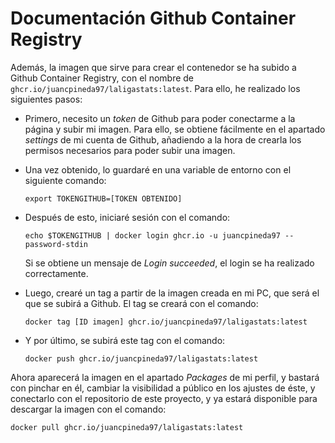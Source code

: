 # Documentación Github Container Registry
Además, la imagen que sirve para crear el contenedor se ha subido a Github Container Registry, con el nombre de `ghcr.io/juancpineda97/laligastats:latest`. Para ello, he realizado los siguientes pasos:

- Primero, necesito un *token* de Github para poder conectarme a la página y subir mi imagen. Para ello, se obtiene fácilmente en el apartado *settings* de mi cuenta de Github, añadiendo a la hora de crearla los permisos necesarios para poder subir una imagen.
- Una vez obtenido, lo guardaré en una variable de entorno con el siguiente comando:
    ~~~
    export TOKENGITHUB=[TOKEN OBTENIDO]
    ~~~
- Después de esto, iniciaré sesión con el comando:
    ~~~
    echo $TOKENGITHUB | docker login ghcr.io -u juancpineda97 --password-stdin
    ~~~
    Si se obtiene un mensaje de *Login succeeded*, el login se ha realizado correctamente.

- Luego, crearé un tag a partir de la imagen creada en mi PC, que será el que se subirá a Github. El tag se creará con el comando:
    ~~~
    docker tag [ID imagen] ghcr.io/juancpineda97/laligastats:latest
    ~~~
- Y por último, se subirá este tag con el comando:
    ~~~
    docker push ghcr.io/juancpineda97/laligastats:latest
    ~~~

Ahora aparecerá la imagen en el apartado *Packages* de mi perfil, y bastará con pinchar en él, cambiar la visibilidad a público en los ajustes de éste, y conectarlo con el repositorio de este proyecto, y ya estará disponible para descargar la imagen con el comando:
~~~
docker pull ghcr.io/juancpineda97/laligastats:latest
~~~